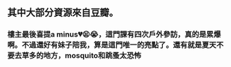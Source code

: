 ## 其中大部分資源來自豆瓣。

### 樓主最後喜提a minus💔😫😭，這門課有四次戶外參訪，真的是累爆啊。不過還好有妹子陪我，算是這門唯一的亮點了。還有就是夏天不要去草多的地方，mosquito和跳蚤太恐怖
